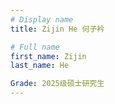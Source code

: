 ```yaml
---
# Display name
title: Zijin He 何子衿

# Full name
first_name: Zijin
last_name: He

Grade: 2025级硕士研究生
---
```

